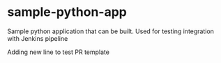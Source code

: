 # sample-python-app
Sample python application that can be built. Used for testing integration with Jenkins pipeline

Adding new line to test PR template

